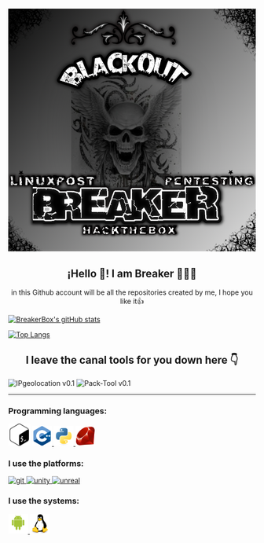 ![foto](l.png)
<h2 align="center">¡Hello 👋! I am Breaker 👨🏻‍💻</h2>

<p align="center"I am a ruby ​​programmer👨🏻‍💻<br/>in this Github account will be all the repositories created by me, I hope you like it👍</p>


[![BreakerBox's gitHub stats](https://github-readme-stats.vercel.app/api?username=BreakerBox&show_icons=true&theme=midnight-purple)](https://github.com/anuraghazra/github-readme-stats)

[![Top Langs](https://github-readme-stats.vercel.app/api/top-langs/?username=BreakerBox&theme=midnight-purple&layout=compact)](https://github.com/anuraghazra/github-readme-stats)

<h2 align="center">I leave the canal tools for you down here 👇</h2>

![IPgeolocation v0.1](https://img.shields.io/badge/IPgeolocation-%F0%9D%96%9B0.1-blue)
![Pack-Tool v0.1](https://img.shields.io/badge/Pack--Tool-v0.1-blue)

---
<h3 align="left">Programming languages:</h3>
<p align="left"> <img height="45" src="./gnubash.svg"> <a href="https://www.w3schools.com/cpp/" target="_blank"> <img src="https://raw.githubusercontent.com/devicons/devicon/master/icons/cplusplus/cplusplus-original.svg" alt="cplusplus" width="40" height="40"/> </a> <a href="https://www.python.org" target="_blank"> <img src="https://raw.githubusercontent.com/devicons/devicon/master/icons/python/python-original.svg" alt="python" width="40" height="40"/> </a> <a href="https://www.ruby-lang.org/en/" target="_blank"> <img src="https://raw.githubusercontent.com/devicons/devicon/master/icons/ruby/ruby-original.svg" alt="ruby" width="40" height="40"/> </a> </p>

<h3 align="left">I use the platforms:</h3>
<p align="left"> <a href="https://git-scm.com/" target="_blank"> <img src="https://www.vectorlogo.zone/logos/git-scm/git-scm-icon.svg" alt="git" width="40" height="40"/> </a> <a href="https://unity.com/" target="_blank"> <img src="https://www.vectorlogo.zone/logos/unity3d/unity3d-icon.svg" alt="unity" width="40" height="40"/> </a> <a href="https://unrealengine.com/" target="_blank"> <img src="https://raw.githubusercontent.com/kenangundogan/fontisto/036b7eca71aab1bef8e6a0518f7329f13ed62f6b/icons/svg/brand/unreal-engine.svg" alt="unreal" width="40" height="40"/> </a> </p>


<h3 align="left">I use the systems:</h3>
<p align="left"> <a href="https://developer.android.com" target="_blank"> <img src="https://raw.githubusercontent.com/devicons/devicon/master/icons/android/android-original-wordmark.svg" alt="android" width="40" height="40"/> </a> <a href="https://www.linux.org/" target="_blank"> <img src="https://raw.githubusercontent.com/devicons/devicon/master/icons/linux/linux-original.svg" alt="linux" width="40" height="40"/> </a> </p>
